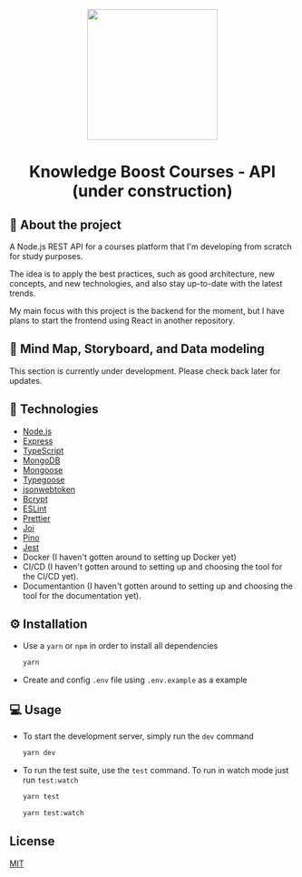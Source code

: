 <p align="center">
  <img src="https://carlosmoliveira.com/nodejs.png" width="230" aly="Node Logo"/>
</p>

<h1 align="center">Knowledge Boost Courses - API (under construction)</h1>

## :rocket: About the project

A Node.js REST API for a courses platform that I'm developing from scratch for study purposes.

The idea is to apply the best practices, such as good architecture, new concepts, and new technologies, and also stay up-to-date with the latest trends.

My main focus with this project is the backend for the moment, but I have plans to start the frontend using React in another repository.

## :dart: Mind Map, Storyboard, and Data modeling

This section is currently under development. Please check back later for updates.

## :toolbox: Technologies

- [Node.js](https://nodejs.org/)
- [Express](https://expressjs.com/)
- [TypeScript](https://www.typescriptlang.org/)
- [MongoDB](https://www.mongodb.com/)
- [Mongoose](https://mongoosejs.com/)
- [Typegoose](https://typegoose.github.io/typegoose/)
- [jsonwebtoken](https://www.npmjs.com/package/jsonwebtoken)
- [Bcrypt](https://www.npmjs.com/package/bcrypt)
- [ESLint](https://eslint.org/)
- [Prettier](https://prettier.io/)
- [Joi](https://joi.dev/)
- [Pino](https://getpino.io/)
- [Jest](https://jestjs.io/)
- Docker (I haven't gotten around to setting up Docker yet)
- CI/CD (I haven't gotten around to setting up and choosing the tool for the CI/CD yet).
- Documentantion (I haven't gotten around to setting up and choosing the tool for the documentation yet).

## :gear: Installation

- Use a `yarn` or `npm` in order to install all dependencies

  ```bash
  yarn
  ```

- Create and config `.env` file using `.env.example` as a example

## :computer: Usage

- To start the development server, simply run the `dev` command

  ```bash
  yarn dev
  ```

- To run the test suite, use the `test` command. To run in watch mode just run `test:watch`

  ```bash
  yarn test
  ```

  ```bash
  yarn test:watch
  ```

## License

[MIT](https://choosealicense.com/licenses/mit/)
